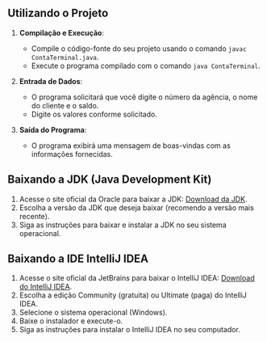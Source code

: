 ## Utilizando o Projeto

1. **Compilação e Execução**:
    - Compile o código-fonte do seu projeto usando o comando `javac ContaTerminal.java`.
    - Execute o programa compilado com o comando `java ContaTerminal`.

2. **Entrada de Dados**:
    - O programa solicitará que você digite o número da agência, o nome do cliente e o saldo.
    - Digite os valores conforme solicitado.

3. **Saída do Programa**:
    - O programa exibirá uma mensagem de boas-vindas com as informações fornecidas.

## Baixando a JDK (Java Development Kit)

1. Acesse o site oficial da Oracle para baixar a JDK: [Download da JDK](https://www.oracle.com/br/java/technologies/downloads/).
2. Escolha a versão da JDK que deseja baixar (recomendo a versão mais recente).
3. Siga as instruções para baixar e instalar a JDK no seu sistema operacional.

## Baixando a IDE IntelliJ IDEA

1. Acesse o site oficial da JetBrains para baixar o IntelliJ IDEA: [Download do IntelliJ IDEA](https://www.jetbrains.com/idea/download/?section=windows).
2. Escolha a edição Community (gratuita) ou Ultimate (paga) do IntelliJ IDEA.
3. Selecione o sistema operacional (Windows).
4. Baixe o instalador e execute-o.
5. Siga as instruções para instalar o IntelliJ IDEA no seu computador.
